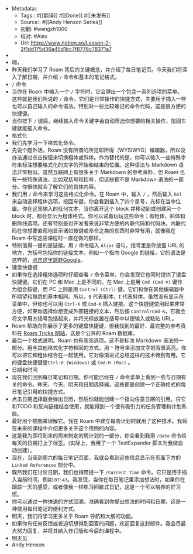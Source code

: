 - Metadata::
    - Tags:: #[[翻译]] #[[Done]] #[[未发布]]
    - Source:: #[[Andy Henson Series]] 
    - 初翻: #wangxh1000
    - 校对: #Alex
    - Url: https://www.notion.so/Lesson-2-2f1dd175d36a45d1bc7f8778c78371a7
- 
- 嗨，
- 昨天我们学习了 Roam 背后的关键概念，并介绍了每日笔记页。今天我们将深入了解日期，并介绍 `/` 命令和基本的笔记格式。
- `/` 命令
- 当你在 Roam 中输入一个 `/` 字符时，它会弹出一个包含一系列选项的菜单。这些就是我们所说的 `/` 命令。它们是日常操作的快捷方式，主要用于插入一些也可以自己输入的命令语法。特别对一些比较难记的命令代码，这是很方便的快捷键。
- 当你按下 `/` 键后，继续输入命令关键字会自动筛选你想要的相关操作，按回车键就能插入命令。
- 格式化
- 我们先学习一下格式化命令。
- 先说个题外话。Roam 没有所谓的所见即所得（WYSIWYG）编辑器，所以没办法通过点击按钮来切换粗体或斜体。作为替代的是，你可以输入一些特殊字符来标注想要格式化的文字的开始和结束的位置。这种语法与 Markdown 语法非常相似。虽然互联网上有很多关于 Markdown 的参考资料，但 Roam 也有一些特殊语法，比如双括号和括号，但这些都不是 Markdown 语法的一部分。你很快就会了解它们的具体内容。
- 我们用 `/` 命令来学习这些格式化命令。在 Roam 中，输入 `/` ，然后输入 `bol` 来自动选择粗体选项，按回车键，你会看到插入了四个星号，光标在当中位置。你在这里输入的任何文本，当你离开这个 block 并移动到或创建另一个 block 时，都会显示为粗体格式。你可以试着玩玩这些命令；有粗体、斜体和删除线选项。还有特别是对开发者来说非常方便的内联代码和代码块。内联代码在你想要直观地显示诸如按键或命令之类的东西时非常有用，就像我在 Roam 中写这些课程时一直在做的那样。
- 特别值得一提的是链接。用 `/` 命令插入 `Alias` 语句，括号里是你放置 URL 的地方，方括号包括你的链接文本。例如一个指向 Google 的链接，它的语法是这样的，[点击这里跳转Google](https://www.google.com)。
- 键盘快捷键
- 如果你在选择粗体选项时仔细查看 `/` 命令菜单，你会发现它也同时提供了键盘快捷键。它们在 PC 和 Mac 上是不同的。在 Mac 上是用 `Cmd (Cmd ⌘)` 键作为组合按键，而 PC 上则是用 `Control (Ctrl)` 键。它们和你在其他编辑器中所期望和熟悉的基本相同。所以，`B` 代表粗体，`I` 代表斜体。虽然没有显示在菜单中，但你也可以用 `Ctrl-K` 或 `Cmd-K` 插入链接。这个快捷键使用起来非常方便，如果你选择你想变成外部链接的文本，然后按 `Control/Cmd-K`，它就会将文字用方括号包括起来，并将光标放置在括号中以便输入或粘贴 URL。
- Roam 帮助向你展示了更多的键盘快捷键，但我找到的最好、最完整的参考资料在 [Roam Tricks 网站](https://roamresearch.com/#/app/roam-tricks/page/JvCkIiXDk)，这是个公共的 Roam 数据库。
- 最后一个格式说明。Roam 也有高亮选项。这不是标准 Markdown 语法的一部分。用与其他格式化字符相同的方式，用 `^` 符号来添加文字的背景高亮。你可以把它和粗体结合在一起使用，它对像渐进式总结这样的技术特别有用。它的键盘快捷键是`Ctrl-H (Windows)` 或 `Cmd-H (Mac)` 。
- 日期和时间
- 现在我们回到每日笔记和日期。你可能已经在 `/` 命令菜单上看到一些与日期有关的命令。昨天、今天、明天和日期选择器。这些都是创建一个正确格式的每日笔记引用的快捷方式。
- 点击日期选择器会弹出日历，然后你就能创建一个指向任意日期的引用。将它和TODO 和反向链接结合使用，就能得到一个很有吸引力的任务管理和计划系统。
- 最好用个插图来理解它。我在 Roam 中建立每周计划时就用了这种技术。我将在未来的课程中介绍更多关于这个用例的内容。
- 这是我为即将到来的周末制定的周计划的一部分，你会看到我用 `/date` 命令给每天的日期打上了标签。(实际上，我用了一个 TextExpander 脚本为我做自动创建）。
- 现在，当我到周六的每日笔记页面，我就会看到这些信息显示在页面下方的 `Linked References` 部分中。
- 既然我们在讨论日期，我们也捎带提一下 `/Current Time` 命令。它只是用于插入当前时间，例如 `07:43`。我发现，当你在每日笔记里添加想法时，如果你在跟踪一天的感受，或者像我一样练习间歇式日记，这是一个可以培养的好习惯。
- 你可以通过一种快速的方式回溯，准确看到你提出想法的时间和日期，这是一种使用每日笔记的便利方式。
- 明天，我们将学习更多关于 Roam 导航和大纲的功能。
- 如果你有任何反馈或者迫切想得到回答的问题，欢迎回复这封邮件。我会尽最大努力回复，并将其纳入修订版和今后的课程中。
- 明天见
- Andy Henson
